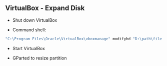 VirtualBox - Expand Disk
---

- Shut down VirtualBox  

- Command shell:
```sh
"C:\Program Files\Oracle\VirtualBox\vboxmanage" modifyhd "D:\path\file.vdi" --resize <sizeinmb>
```

- Start VirtualBox 

- GParted to resize partition  

